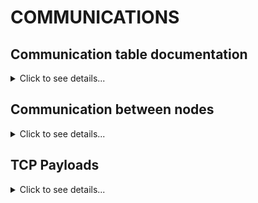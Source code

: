 # COMMUNICATIONS

## Communication table documentation

<details>
    
<summary>Click to see details...</summary>
    
|Communication|Type|Protocol|Port src/local|Port dst/remote|Description|
|--|--|--|--|--|--|
|Announce|Client|UDP|13131|31313|Send announcement broadcast UDP datagram including ECC public key for session initialization with other nodes on the network lan|
|Proceed|Server|UDP|31313|na|Receive announcement, coordinate ECC to initialize and PQC unicast announce to the node on the network UDP broadcasting|
|Announce (TO BE MODIFIED)|Client|TCP|13131|31313|Upon UDP broadcast received by Proceed service, send announcement TCP unicast including PQC public key and cypher for session initialization with other nodes on the network lan|
|Proceed (TO BE MODIFIED)|Server|TCP|31313|na|Receive TCP unicast announcement and coordinate PQC to initialize|
|ECC sender initializer|Client|UDP|13133|31333|ECC Session Initialization, ECC_Session_Send|
|ECC receiver|Server,Client|UDP|13333|33333|ECC Session Establishment, ECC_Session_Establish|
|ECC establisher|Serer|UDP|33333|na|ECC Session Establishment|
|PQC|Client|TCP|TBD|TBD|TBC|
|PQC|Serer|TCP|TBD|TBD|TBC|
|Data sender|Client|UDP|34331|34333|Send tokens data example: clear-text, cypher-ecc-aes and cypher-pqc-aes|
|Data receiver|Server|UDP|34333|na|Receive tokens data example: clear-text, cypher-ecc-aes and cypher-pqc-aes|

</details>

## Communication between nodes

<details>
    
<summary>Click to see details...</summary>

```mermaid
sequenceDiagram
    participant N1 as Node on LAN
    participant N2 as Node on LAN
    N1->>N2: UDP Broadcast Announce
    N2->>N1: ECC initialization
    N1->>N2: ECC establishment
    N1->>N2: Data communication 
    N2->>N1: Data communication response
```

## UDP Payloads

```mermaid
packet
title UDP Packet
+16: "Source Port"
+16: "Destination Port"
32-47: "Length"
48-63: "Checksum"
64-95: "Data (variable length)"
```

### Broadcast announcment

```mermaid
packet
title Broadcast announcment
+16: "Source Port"
+16: "Destination Port"
32-47: "Length"
48-63: "Checksum"
64-95: "ECC Public Key (N-TBC bytes)"
```

### ECC initialization

```mermaid
packet
title ECC initialization
+16: "Source Port"
+16: "Destination Port"
32-47: "Length"
48-63: "Checksum"
64-95: "TBC (N bytes)"
```

### ECC establishment

```mermaid
packet
title ECC establishment
+16: "Source Port"
+16: "Destination Port"
32-47: "Length"
48-63: "Checksum"
64-95: "TBC (N bytes)"
```

### Data communication (and response)

```mermaid
packet
title Data communication (and response)
+16: "Source Port"
+16: "Destination Port"
32-47: "Length"
48-63: "Checksum"
64-95: "Cypher tag (1 byte) AND Data clear-text, ecc-aes encrypted or pqc-aes-encrypted (N bytes)"
```

</details>

## TCP Payloads

<details>
    
<summary>Click to see details...</summary>  

(DEV, TBC)

</details>
